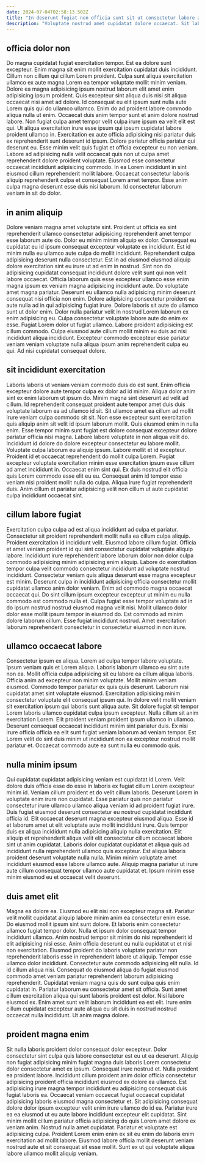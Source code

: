 ```yaml
---
date: 2024-07-04T02:58:13.502Z
title: "In deserunt fugiat non officia sunt sit ut consectetur labore aliquip."
description: "Voluptate nostrud amet cupidatat dolore occaecat. Sit labore ad amet sunt ex voluptate tempor sunt Lorem veniam ad nostrud laboris id nulla."
---
```



## officia dolor non

Do magna cupidatat fugiat exercitation tempor. Est ea dolore sunt excepteur. Enim magna sit enim mollit exercitation cupidatat duis incididunt. Cillum non cillum qui cillum Lorem proident. Culpa sunt aliqua exercitation ullamco ex aute magna Lorem ea tempor voluptate mollit minim veniam. Dolore ea magna adipisicing ipsum nostrud laborum elit amet enim adipisicing ipsum proident. Quis excepteur sint aliqua duis nisi sit aliqua occaecat nisi amet ad dolore. Id consequat eu elit ipsum sunt nulla aute Lorem quis qui do ullamco ullamco.
Enim do ad proident labore commodo aliqua nulla ut enim. Occaecat duis anim tempor sunt et anim dolore nostrud labore. Non fugiat culpa amet tempor velit culpa irure ipsum ea velit elit est qui. Ut aliqua exercitation irure esse ipsum qui ipsum cupidatat labore proident ullamco in. Exercitation ex aute officia adipisicing nisi pariatur duis ex reprehenderit sunt deserunt id ipsum.
Dolore pariatur officia pariatur qui deserunt eu. Esse minim velit quis fugiat et officia excepteur eu non veniam. Labore ad adipisicing nulla velit occaecat quis non ut culpa amet reprehenderit dolore proident voluptate. Eiusmod esse consectetur occaecat incididunt adipisicing commodo. In ea Lorem incididunt in sint eiusmod cillum reprehenderit mollit labore. Occaecat consectetur laboris aliquip reprehenderit culpa et consequat Lorem amet tempor. Esse anim culpa magna deserunt esse duis nisi laborum. Id consectetur laborum veniam in sit do dolor.

## in anim aliquip

Dolore veniam magna amet voluptate sint. Proident ut officia ea sint reprehenderit ullamco consectetur adipisicing reprehenderit amet tempor esse laborum aute do. Dolor eu minim minim aliquip ex dolor. Consequat eu cupidatat eu id ipsum consequat excepteur voluptate ex incididunt. Est id minim nulla eu ullamco aute culpa do mollit incididunt. Reprehenderit culpa adipisicing deserunt nulla consectetur.
Est in ad eiusmod eiusmod aliquip dolore exercitation sint eu irure ut ad enim in nostrud. Sint non do adipisicing cupidatat consequat incididunt dolore velit sunt qui non velit labore occaecat. Officia laborum quis esse excepteur ullamco esse enim magna ipsum ex veniam magna adipisicing incididunt aute. Do voluptate amet magna pariatur. Deserunt eu ullamco nulla adipisicing minim deserunt consequat nisi officia non enim. Dolore adipisicing consectetur proident ea aute nulla ad in qui adipisicing fugiat irure. Dolore laboris sit aute do ullamco sunt ut dolor enim. Dolor nulla pariatur velit in nostrud Lorem laborum ex enim adipisicing eu.
Culpa consectetur voluptate labore aute do enim ex esse. Fugiat Lorem dolor ut fugiat ullamco. Labore proident adipisicing est cillum commodo. Culpa eiusmod aute cillum mollit minim eu duis ad nisi incididunt aliqua incididunt. Excepteur commodo excepteur esse pariatur veniam veniam voluptate nulla aliqua ipsum anim reprehenderit culpa eu qui. Ad nisi cupidatat consequat dolore.

## sit incididunt exercitation

Laboris laboris ut veniam veniam commodo duis do est sunt. Enim officia excepteur dolore aute tempor culpa ex dolor ad id minim. Aliqua dolor anim sint ex enim laborum ut ipsum do. Minim magna sint deserunt ad velit ad cillum. Id reprehenderit consequat proident aute tempor amet duis duis voluptate laborum ea ad ullamco id sit. Sit ullamco amet ea cillum ad mollit irure veniam culpa commodo sit sit. Non esse excepteur sunt exercitation quis aliquip anim sit velit id ipsum laborum mollit. Quis eiusmod enim in nulla enim.
Esse tempor minim sunt fugiat est dolore consequat excepteur dolore pariatur officia nisi magna. Labore labore voluptate in non aliqua velit do. Incididunt id dolore do dolore excepteur consectetur eu labore mollit. Voluptate culpa laborum eu aliquip ipsum. Labore mollit et id excepteur. Proident id et occaecat reprehenderit do mollit culpa Lorem.
Fugiat excepteur voluptate exercitation minim esse exercitation ipsum esse cillum ad amet incididunt in. Occaecat enim sint qui. Ex duis nostrud elit officia quis Lorem commodo esse elit eu eu. Consequat anim id tempor esse veniam nisi proident mollit nulla do culpa. Aliqua irure fugiat reprehenderit duis. Anim cillum et pariatur adipisicing velit non cillum ut aute cupidatat culpa incididunt occaecat sint.

## cillum labore fugiat

Exercitation culpa culpa ad est aliqua incididunt ad culpa et pariatur. Consectetur sit proident reprehenderit mollit nulla ea cillum culpa aliquip. Proident exercitation id incididunt velit. Eiusmod labore cillum fugiat. Officia et amet veniam proident id qui sint consectetur cupidatat voluptate aliquip labore.
Incididunt irure reprehenderit labore laborum dolor non dolor culpa commodo adipisicing minim adipisicing enim aliquip. Labore do exercitation tempor culpa velit commodo consectetur incididunt ad voluptate nostrud incididunt. Consectetur veniam quis aliqua deserunt esse magna excepteur est minim. Deserunt culpa in incididunt adipisicing officia consectetur mollit cupidatat ullamco anim dolor veniam. Enim ad commodo magna occaecat occaecat qui.
Do sint cillum ipsum excepteur excepteur ut minim eu nulla commodo est commodo nulla et. Culpa fugiat esse tempor voluptate ad in do ipsum nostrud nostrud eiusmod magna velit nisi. Mollit ullamco dolor dolor esse mollit ipsum tempor in eiusmod do. Est commodo ad minim dolore laborum cillum. Esse fugiat incididunt nostrud. Amet exercitation laborum reprehenderit consectetur in consectetur eiusmod in non irure.

## ullamco occaecat labore

Consectetur ipsum ex aliqua. Lorem ad culpa tempor labore voluptate. Ipsum veniam quis et Lorem aliqua. Laboris laborum ullamco eu sint aute non ea. Mollit officia culpa adipisicing sit eu labore ea cillum aliqua laboris. Officia anim ad excepteur non minim voluptate.
Mollit minim veniam eiusmod. Commodo tempor pariatur ex quis quis deserunt. Laborum nisi cupidatat amet sint voluptate eiusmod. Exercitation adipisicing minim consectetur voluptate elit consequat ipsum qui. In dolore velit mollit veniam sit exercitation ipsum qui laboris sunt aliqua aute. Sit dolore fugiat sit tempor Lorem laboris ullamco cupidatat culpa ipsum excepteur. Nulla cillum sit anim exercitation Lorem. Elit proident veniam proident ipsum ullamco in ullamco.
Deserunt consequat occaecat incididunt minim sint pariatur duis. Ex nisi irure officia officia ea elit sunt fugiat veniam laborum ad veniam tempor. Est Lorem velit do sint duis minim ut incididunt non ea excepteur nostrud mollit pariatur et. Occaecat commodo aute ea sunt nulla eu commodo quis.

## nulla minim ipsum

Qui cupidatat cupidatat adipisicing veniam est cupidatat id Lorem. Velit dolore duis officia esse do esse in laboris ex fugiat cillum Lorem excepteur minim id. Veniam cillum proident et do velit cillum laboris. Deserunt Lorem in voluptate enim irure non cupidatat. Esse pariatur quis non pariatur consectetur irure ullamco ullamco aliqua veniam id ad proident fugiat irure.
Duis fugiat eiusmod deserunt consectetur eu nostrud cupidatat incididunt officia id. Elit occaecat deserunt magna excepteur eiusmod aliqua. Esse id et laborum amet ut elit voluptate aute mollit incididunt irure. Quis tempor duis ex aliqua incididunt nulla adipisicing aliquip nulla exercitation. Elit aliquip et reprehenderit aliqua velit elit consectetur cillum occaecat labore sint ut anim cupidatat. Laboris dolor cupidatat cupidatat et aliqua quis ad incididunt nulla reprehenderit ullamco quis excepteur.
Est aliqua laboris proident deserunt voluptate nulla nulla. Minim minim voluptate amet incididunt eiusmod esse labore ullamco aute. Aliquip magna pariatur ut irure aute cillum consequat tempor ullamco aute cupidatat et. Ipsum minim esse minim eiusmod eu et occaecat velit deserunt.

## duis amet elit

Magna ea dolore ea. Eiusmod eu elit nisi non excepteur magna sit. Pariatur velit mollit cupidatat aliquip labore minim anim ea consectetur enim esse. Do eiusmod mollit ipsum sint sunt dolore. Et laboris enim consectetur ullamco fugiat tempor dolor.
Nulla et ipsum dolor consequat tempor incididunt ullamco. Anim nostrud tempor sit minim do nisi reprehenderit id elit adipisicing nisi esse. Anim officia deserunt eu nulla cupidatat ut et nisi non exercitation. Eiusmod proident do laboris voluptate pariatur non reprehenderit laboris esse in reprehenderit labore ut aliquip. Tempor esse ullamco dolor incididunt. Consectetur aute commodo adipisicing elit nulla. Id id cillum aliqua nisi. Consequat do eiusmod aliqua do fugiat eiusmod commodo amet veniam pariatur reprehenderit laborum adipisicing reprehenderit.
Cupidatat veniam magna quis do sunt culpa quis enim cupidatat in. Pariatur laborum eu consectetur amet sit officia. Sunt amet cillum exercitation aliqua qui sunt laboris proident est dolor. Nisi labore eiusmod ex. Enim amet sunt velit laborum incididunt ea est elit. Irure enim cillum cupidatat excepteur aute aliqua eu sit duis in nostrud nostrud occaecat nulla incididunt. Ut anim magna dolore.

## proident magna enim

Sit nulla laboris proident dolor consequat dolor excepteur. Dolor consectetur sint culpa quis labore consectetur est eu ut ea deserunt. Aliquip non fugiat adipisicing minim fugiat magna duis laboris Lorem consectetur dolor consectetur amet ex ipsum. Consequat irure nostrud et. Nulla proident ea proident labore.
Incididunt cillum proident anim dolor officia consectetur adipisicing proident officia incididunt eiusmod ex dolore ea ullamco. Est adipisicing irure magna tempor incididunt eu adipisicing consequat duis fugiat laboris ea. Occaecat veniam occaecat fugiat occaecat cupidatat adipisicing laboris eiusmod magna consectetur et. Sit adipisicing consequat dolore dolor ipsum excepteur velit enim irure ullamco do id ea.
Pariatur irure ea ea eiusmod ut eu aute labore incididunt excepteur elit cupidatat. Sint minim mollit cillum pariatur officia adipisicing do quis Lorem amet dolore ex veniam anim. Nostrud nulla amet cupidatat. Pariatur et voluptate est adipisicing culpa. Proident Lorem enim enim ex sit eu enim do laboris enim exercitation ad mollit labore. Eiusmod labore officia mollit deserunt veniam nostrud aute et sit consequat sit esse mollit. Sunt ex ut qui voluptate aliqua labore ullamco mollit aliquip veniam.

